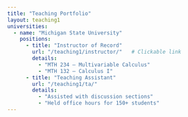 ```yaml
---
title: "Teaching Portfolio"
layout: teaching1
universities:
  - name: "Michigan State University"
    positions:
      - title: "Instructor of Record"
        url: "/teaching1/instructor/"   # Clickable link
        details:
          - "MTH 234 – Multivariable Calculus"
          - "MTH 132 – Calculus I"
      - title: "Teaching Assistant"
        url: "/teaching1/ta/"
        details:
          - "Assisted with discussion sections"
          - "Held office hours for 150+ students"
---
```


